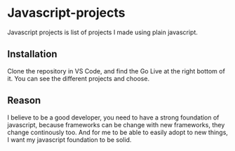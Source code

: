 # Javascript-projects

Javascript projects is list of projects I made using plain javascript.

## Installation

Clone the repository in VS Code, and find the Go Live at the right bottom of it. You can see the different projects and choose.

## Reason

I believe to be a good developer, you need to have a strong foundation of javascript, because frameworks can be change with new frameworks, they change continously too. And for me to be able to easily adopt to new things, I want my javascript foundation to be solid.
